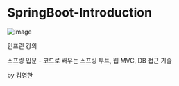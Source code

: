 # SpringBoot-Introduction

![image](https://github.com/91CHS/SpringBoot-Introduction/assets/68048878/dc530fec-8ae2-4d6f-8a79-448063afa3aa)


인프런 강의

스프링 입문 - 코드로 배우는 스프링 부트, 웹 MVC, DB 접근 기술

by 김영한

